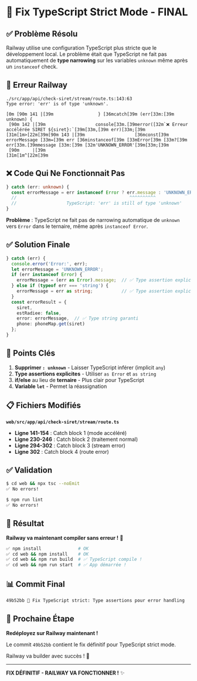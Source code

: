 # 🔧 Fix TypeScript Strict Mode - FINAL

## ✅ Problème Résolu

Railway utilise une configuration TypeScript plus stricte que le développement local. Le problème était que TypeScript ne fait pas automatiquement de **type narrowing** sur les variables `unknown` même après un `instanceof` check.

## 🐛 Erreur Railway

```
./src/app/api/check-siret/stream/route.ts:143:63
Type error: 'err' is of type 'unknown'.

[0m [90m 141 |[39m                 } [36mcatch[39m (err[33m:[39m unknown) {
 [90m 142 |[39m                   console[33m.[39merror([32m`❌ Erreur accélérée SIRET ${siret}:`[39m[33m,[39m err)[33m;[39m
[31m[1m>[22m[39m[90m 143 |[39m                   [36mconst[39m errorMessage [33m=[39m err [36minstanceof[39m [33mError[39m [33m?[39m err[33m.[39mmessage [33m:[39m [32m'UNKNOWN_ERROR'[39m[33m;[39m
 [90m     |[39m                                                               [31m[1m^[22m[39m
```

## ❌ Code Qui Ne Fonctionnait Pas

```typescript
} catch (err: unknown) {
  const errorMessage = err instanceof Error ? err.message : 'UNKNOWN_ERROR';
  //                                           ^^^^^^^^^^
  //                   TypeScript: 'err' is still of type 'unknown'
}
```

**Problème** : TypeScript ne fait pas de narrowing automatique de `unknown` vers `Error` dans le ternaire, même après `instanceof Error`.

## ✅ Solution Finale

```typescript
} catch (err) {
  console.error('Error:', err);
  let errorMessage = 'UNKNOWN_ERROR';
  if (err instanceof Error) {
    errorMessage = (err as Error).message;  // ✅ Type assertion explicite
  } else if (typeof err === 'string') {
    errorMessage = err as string;           // ✅ Type assertion explicite
  }
  const errorResult = {
    siret,
    estRadiee: false,
    error: errorMessage,  // ✅ Type string garanti
    phone: phoneMap.get(siret)
  };
}
```

## 🔑 Points Clés

1. **Supprimer `: unknown`** - Laisser TypeScript inférer (implicit `any`)
2. **Type assertions explicites** - Utiliser `as Error` et `as string`
3. **if/else** au lieu de **ternaire** - Plus clair pour TypeScript
4. **Variable `let`** - Permet la réassignation

## 📋 Fichiers Modifiés

**`web/src/app/api/check-siret/stream/route.ts`**

- **Ligne 141-154** : Catch block 1 (mode accéléré)
- **Ligne 230-246** : Catch block 2 (traitement normal)
- **Ligne 294-302** : Catch block 3 (stream error)
- **Ligne 302** : Catch block 4 (route error)

## ✅ Validation

```bash
$ cd web && npx tsc --noEmit
✅ No errors!

$ npm run lint
✅ No errors!
```

## 🚀 Résultat

**Railway va maintenant compiler sans erreur !** 🎉

```bash
✅ npm install              # OK
✅ cd web && npm install    # OK
✅ cd web && npm run build  # ✅ TypeScript compile !
✅ cd web && npm run start  # ✅ App démarrée !
```

## 📊 Commit Final

```bash
49b52bb 🔧 Fix TypeScript strict: Type assertions pour error handling
```

## 🎯 Prochaine Étape

**Redéployez sur Railway maintenant !**

Le commit `49b52bb` contient le fix définitif pour TypeScript strict mode.

Railway va builder avec succès ! 🚀

---

**FIX DÉFINITIF - RAILWAY VA FONCTIONNER !** ✨

